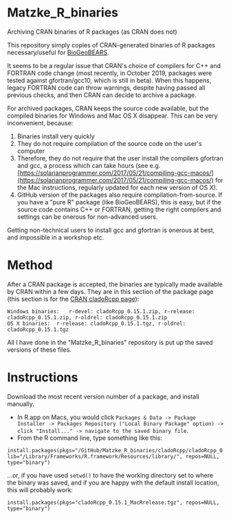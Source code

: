# Matzke_R_binaries
 Archiving CRAN binaries of R packages (as CRAN does not)

This repository simply copies of CRAN-generated binaries of R packages necessary/useful for [BioGeoBEARS](https://github.com/nmatzke/BioGeoBEARS).  

It seems to be a regular issue that CRAN's choice of compilers for C++ and FORTRAN code change (most recently, in October 2019, packages were tested against gfortran/gcc10, which is still in beta). When this happens, legacy FORTRAN code can throw warnings, despite having passed all previous checks, and then CRAN can decide to archive a package.

For archived packages, CRAN keeps the source code available, but the compiled binaries for Windows and Mac OS X disappear.  This can be very inconvenient, because:

1. Binaries install very quickly
2. They do not require compilation of the source code on the user's computer
3. Therefore, they do not require that the user install the compilers gfortran and gcc, a process which can take hours (see e.g. [https://solarianprogrammer.com/2017/05/21/compiling-gcc-macos/](https://solarianprogrammer.com/2017/05/21/compiling-gcc-macos/) for the Mac instructions, regularly updated for each new version of OS X).
4. GitHub version of the packages also require compilation-from-source. If you have a "pure R" package (like BioGeoBEARS), this is easy, but if the source code contains C++ or FORTRAN, getting the right compilers and settings can be onerous for non-advanced users.

Getting non-technical users to install gcc and gfortran is onerous at best, and impossible in a workshop etc.

# Method

After a CRAN package is accepted, the binaries are typically made available by CRAN within a few days. They are in this section of the package page (this section is for the [CRAN cladoRcpp page](https://cran.r-project.org/web/packages/cladoRcpp/index.html)):

```
Windows binaries:	r-devel: cladoRcpp_0.15.1.zip, r-release: cladoRcpp_0.15.1.zip, r-oldrel: cladoRcpp_0.15.1.zip
OS X binaries:	r-release: cladoRcpp_0.15.1.tgz, r-oldrel: cladoRcpp_0.15.1.tgz
```

All I have done in the "Matzke_R_binaries" repository is put up the saved versions of these files. 

# Instructions

Download the most recent version number of a package, and install manually.

- In R.app on Macs, you would click `Packages & Data -> Package Installer -> Packages Repository ("Local Binary Package" option) -> click "Install..." -> navigate to the saved binary file`.
- From the R command line, type something like this: 

```
install.packages(pkgs="/GitHub/Matzke_R_binaries/cladoRcpp/cladoRcpp_0.15.1_MacRrelease.tgz", lib="/Library/Frameworks/R.framework/Resources/library/", repos=NULL, type="binary")
```

...or, if you have used `setwd()` to have the working directory set to where the binary was saved, and if you are happy with the default install location, this will probably work:

```
install.packages(pkgs="cladoRcpp_0.15.1_MacRrelease.tgz", repos=NULL, type="binary")
```
